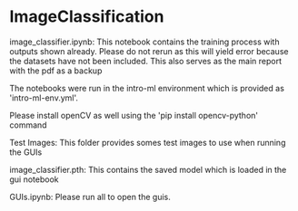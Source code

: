 # ImageClassification
image_classifier.ipynb:
This notebook contains the training process with outputs shown already. 
Please do not rerun as this will yield error because the datasets have not been included.
This also serves as the main report with the pdf as a backup

The notebooks were run in the intro-ml environment which is provided as 'intro-ml-env.yml'.<br>

Please install openCV as well using the 'pip install opencv-python' command

Test Images:
This folder provides somes test images to use when running the GUIs

image_classifier.pth:
This contains the saved model which is loaded in the gui notebook

GUIs.ipynb:
Please run all to open the guis.
